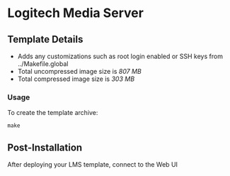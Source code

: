 # Logitech Media Server

## Template Details

- Adds any customizations such as root login enabled or SSH keys from ../Makefile.global
- Total uncompressed image size is *807 MB*
- Total compressed image size is *303 MB*

### Usage

To create the template archive:

```make```

## Post-Installation

After deploying your LMS template, connect to the Web UI
